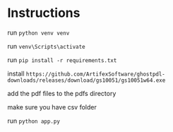 # Instructions

run `python venv venv`

run `venv\Scripts\activate`

run `pip install -r requirements.txt`

install `https://github.com/ArtifexSoftware/ghostpdl-downloads/releases/download/gs10051/gs10051w64.exe`

add the pdf files to the pdfs directory

make sure you have csv folder

run `python app.py`